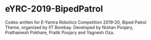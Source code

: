 # eYRC-2019-BipedPatrol

Codes written for E-Yantra Robotics Competition 2019-20, Biped Patrol Theme, organized by IIT Bombay. Developed by Nishan Poojary, Prathamesh Pokhare, Pratik Poojary and Yagnesh Oza.
